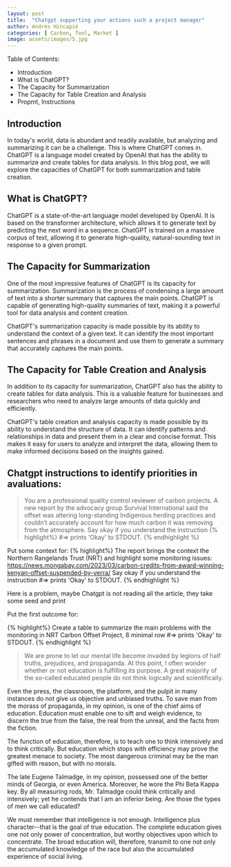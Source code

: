 ```yaml
---
layout: post
title:  "Chatgpt supporting your actions such a project manager"
author: Andrés Hincapié 
categories: [ Carbon, Tool, Market ]
image: assets/images/5.jpg
---
```

Table of Contents:

- Introduction
- What is ChatGPT?
- The Capacity for Summarization
- The Capacity for Table Creation and Analysis
- Propmt, Instructions

## Introduction

In today's world, data is abundant and readily available, but analyzing and summarizing it can be a challenge. This is where ChatGPT comes in. ChatGPT is a language model created by OpenAI that has the ability to summarize and create tables for data analysis. In this blog post, we will explore the capacities of ChatGPT for both summarization and table creation.

## What is ChatGPT?

ChatGPT is a state-of-the-art language model developed by OpenAI. It is based on the transformer architecture, which allows it to generate text by predicting the next word in a sequence. ChatGPT is trained on a massive corpus of text, allowing it to generate high-quality, natural-sounding text in response to a given prompt.

## The Capacity for Summarization

One of the most impressive features of ChatGPT is its capacity for summarization. Summarization is the process of condensing a large amount of text into a shorter summary that captures the main points. ChatGPT is capable of generating high-quality summaries of text, making it a powerful tool for data analysis and content creation.

ChatGPT's summarization capacity is made possible by its ability to understand the context of a given text. It can identify the most important sentences and phrases in a document and use them to generate a summary that accurately captures the main points.

## The Capacity for Table Creation and Analysis

In addition to its capacity for summarization, ChatGPT also has the ability to create tables for data analysis. This is a valuable feature for businesses and researchers who need to analyze large amounts of data quickly and efficiently.

ChatGPT's table creation and analysis capacity is made possible by its ability to understand the structure of data. It can identify patterns and relationships in data and present them in a clear and concise format. This makes it easy for users to analyze and interpret the data, allowing them to make informed decisions based on the insights gained.

## Chatgpt instructions to identify priorities in avaluations:

> You are a professional quality control reviewer of carbon projects. A new report by the advocacy group Survival International said the offset was altering long-standing Indigenous herding practices and couldn’t accurately account for how much carbon it was removing from the atmosphere. Say okay if you understand the instruction
{% highlight%} 
#=> prints 'Okay' to STDOUT.
{% endhighlight %}

Put some context for:
{% highlight%}
The report brings the context the Northern Rangelands Trust (NRT) and highlight some monitoring issues: https://news.mongabay.com/2023/03/carbon-credits-from-award-winning-kenyan-offset-suspended-by-verra/ Say okay if you understand the instruction
#=> prints 'Okay' to STDOUT.
{% endhighlight %}

Here is a problem, maybe Chatgpt is not reading all the article, they take some seed and print

Put the first outcome for:

{% highlight%}
Create a table to summarize the main problems with the monitoring in NRT Carbon Offset Project, 8 minimal row
#=> prints 'Okay' to STDOUT.
{% endhighlight %}

> We are prone to let our mental life become invaded by legions of half truths, prejudices, and propaganda. At this point, I often wonder whether or not education is fulfilling its purpose. A great majority of the so-called educated people do not think logically and scientifically. 

Even the press, the classroom, the platform, and the pulpit in many instances do not give us objective and unbiased truths. To save man from the morass of propaganda, in my opinion, is one of the chief aims of education. Education must enable one to sift and weigh evidence, to discern the true from the false, the real from the unreal, and the facts from the fiction.

The function of education, therefore, is to teach one to think intensively and to think critically. But education which stops with efficiency may prove the greatest menace to society. The most dangerous criminal may be the man gifted with reason, but with no morals.

The late Eugene Talmadge, in my opinion, possessed one of the better minds of Georgia, or even America. Moreover, he wore the Phi Beta Kappa key. By all measuring rods, Mr. Talmadge could think critically and intensively; yet he contends that I am an inferior being. Are those the types of men we call educated?

We must remember that intelligence is not enough. Intelligence plus character--that is the goal of true education. The complete education gives one not only power of concentration, but worthy objectives upon which to concentrate. The broad education will, therefore, transmit to one not only the accumulated knowledge of the race but also the accumulated experience of social living.

